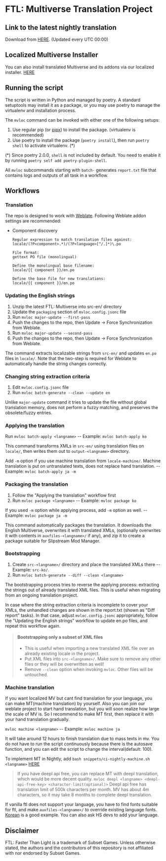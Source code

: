 # FTL: Multiverse Translation Project

## Link to the latest nightly translation

Download from [HERE](https://github.com/ftl-mv-translation/ftl-mv-translation/releases/latest). (Updated every UTC 00:00)

## Localized Multiverse Installer

You can also install translated Multiverse and its addons via our localized installer. [HERE](https://github.com/ftl-mv-translation/mvinstaller/releases/latest)

## Running the script

The script is written in Python and managed by poetry. A standard setuptools may install it as a package,
or you may use poetry to manage the virtualenv and installation process.

The `mvloc` command can be invoked with either one of the following setups:

1. Use regular pip (or [pipx](https://github.com/pypa/pipx)) to install the package. (virtualenv is recommended)
2. Use poetry to install the package (`poetry install`), then run `poetry shell` to activate virtualenv. (*)

(*) Since poetry 2.0.0, `shell` is not included by default. You need to enable it by running `poetry self add poetry-plugin-shell`.

All `mvloc` subcommands starting with `batch-` generates `report.txt` file that contains logs and outputs of all task
in a workflow.


## Workflows

### Translation

The repo is designed to work with [Weblate](https://weblate.org/). Following Weblate addon settings are recommended:

* Component discovery
   ```
   Regular expression to match translation files against:
   locale/(?P<component>.*)/(?P<language>[^/.]*)\.po
   
   File format:
   gettext PO file (monolingual)
   
   Define the monolingual base filename:
   locale/{{ component }}/en.po
   
   Define the base file for new translations:
   locale/{{ component }}/en.po
   ```

### Updating the English strings

1. Unzip the latest FTL: Multiverse into src-en/ directory
2. Update the `packaging` section of `mvloc.config.jsonc` file
3. Run `mvloc major-update --first-pass`
4. Push the changes to the repo, then Update -> Force Synchronization from Weblate.
5. Run `mvloc major-update --second-pass`
6. Push the changes to the repo, then Update -> Force Synchronization from Weblate.

The command extracts localizable strings from `src-en/` and updates  `en.po` files in `locale/`.
Note that the two-step is required for Weblate to automatically handle the string changes correctly.

### Changing string extraction criteria

1. Edit `mvloc.config.jsonc` file
3. Run `mvloc batch-generate --clean --update en`

Unlike `major-update` command it tries to update the file without global translation memory,
does not perform a fuzzy matching, and preserves the obsolete/fuzzy entries.

### Applying the translation

Run `mvloc batch-apply <langname>` -- Example: `mvloc batch-apply ko`

This command transforms XMLs in `src-en/` using translation files on `locale/`,
then writes them out to `output-<langname>` directory.

Add `-m` option if you use machine translation from `locale-machine/`. Machine translation is put on untranslated texts, does not replace hand translation.
-- Example: `mvloc batch-apply ja -m`

### Packaging the translation

1. Follow the "Applying the translation" workflow first
2. Run `mvloc package <langname>` -- Example: `mvloc package ko`

If you used `-m` option while applying process, add `-m` option as well.
-- Example: `mvloc package ja -m`

This command automatically packages the translation. It downloads the English Multiverse, overwrites it with
translated XMLs, (optionally overwrites it with contents in `auxfiles-<langname>/` if any), and zip it to create
a package suitable for Slipstream Mod Manager.

### Bootstrapping

1. Create `src-<langname>/` directory and place the translated XMLs there -- Example: `src-ko/`.
2. Run `mvloc batch-generate --diff --clean <langname>`

The bootstrapping process tries to reverse the applying process: extracting the strings out of already translated
XML files. This is useful when migrating from an ongoing translation project.

In case where the string extraction criteria is incomplete to cover your XMLs, the unhandled changes are shown in
the report.txt (shown as "Diff report" tasks). In that case, adjust `mvloc.config.jsonc` appropriately, follow the
"Updating the English strings" workflow to update en.po files, and repeat this workflow again.

> #### Bootstrapping only a subset of XML files
>
> * This is useful when importing a new translated XML file over an already existing locale in the project.
> * Put XML files into `src-<langname>/`. Make sure to remove any other files or they will be overwritten as well!
> * Remove `--clean` option when invoking `mvloc`. Other files will be untouched.

### Machine translation

If you want localized MV but cant find translation for your language, you can make MT(machine translation) by yourself. Also you can join our weblate project to start hand translation, but you will soon realize how large the scale of MV is. So I recommend to make MT first, then replace it with your hand translation gradually.

`mvloc machine <langname>` -- Example: `mvloc machine ja`

It will take around 12 hours to finish translation due to mass texts in mv.
You do not have to run the script continuously because there is the autosave function, and you can edit the script to change the interval(default: 100).

To implement MT in Nightly, add `bash snippets/ci-nightly-machine.sh <langname>` [HERE](https://github.com/ftl-mv-translation/ftl-mv-translation/blob/c4f2e63a98ade4d2895ea5fa16d371703769c2a9/.github/workflows/nightly.yml#L36)

> If you have deepl api free, you can replace MT with deepl translation, which would be more decent quality. `mvloc deepl <langname> <deepl-api-free-key> <character-limit(optional)>`
> Deepl api free has translation limit of 500k characters per month. MV has about 4m characters, so it may take 8 months to complete deepl translation.

If vanilla ftl does not support your language, you have to find fonts suitable for ftl, and make `auxfiles-<langname>/` to override existing language fonts. [Korean](https://github.com/ftl-mv-translation/ftl-mv-translation/tree/main/auxfiles-ko/fonts/zh-Hans) is a good example.
You can also ask HS devs to add your language. 

## Disclaimer

FTL: Faster Than Light is a trademark of Subset Games. Unless otherwise stated, the authors and the contributors of this
repository is not affiliated with nor endorsed by Subset Games.
